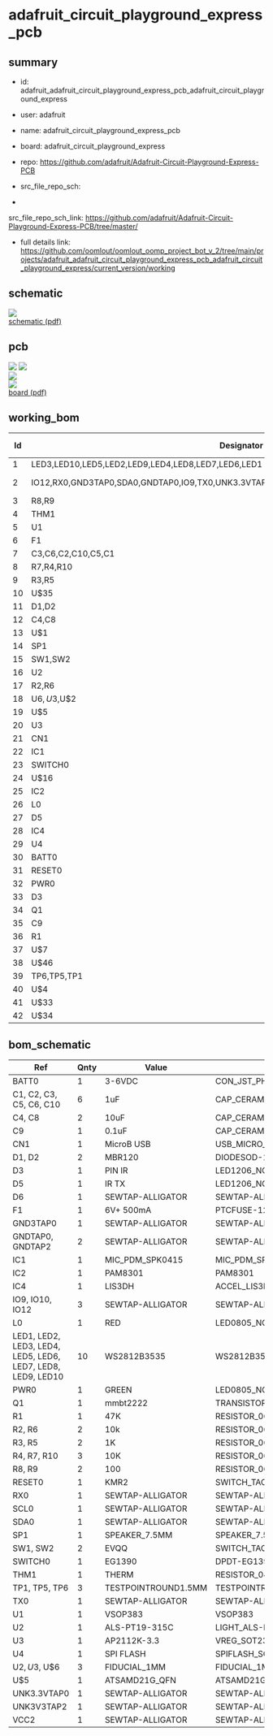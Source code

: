 # adafruit_circuit_playground_express_pcb
 
## summary 
* id: adafruit_adafruit_circuit_playground_express_pcb_adafruit_circuit_playground_express
* user: adafruit
* name: adafruit_circuit_playground_express_pcb
* board: adafruit_circuit_playground_express
* repo: https://github.com/adafruit/Adafruit-Circuit-Playground-Express-PCB



* src_file_repo_sch: 
*
 src_file_repo_sch_link: https://github.com/adafruit/Adafruit-Circuit-Playground-Express-PCB/tree/master/
* full details link: https://github.com/oomlout/oomlout_oomp_project_bot_v_2/tree/main/projects/adafruit_adafruit_circuit_playground_express_pcb_adafruit_circuit_playground_express/current_version/working  

## schematic  
![](working_schematic_600.png)  
[schematic (pdf)](working_schematic.pdf)  

## pcb  
![](working_3d_600.png) 
![](working_3d_front_600.png)  
![](working_3d_back_600.png)  
![](working_600.png)  
[board (pdf)](working.pdf)  

## working_bom
| Id | Designator | Footprint | Quantity | Designation | Supplier and ref |  | None | 
| --- | --- | --- | --- | --- | --- | --- | --- | 
| 1 | LED3,LED10,LED5,LED2,LED9,LED4,LED8,LED7,LED6,LED1 | LED3535 | 10 | WS2812B3535 |  |  | [''] | 
| 2 | IO12,RX0,GND3TAP0,SDA0,GNDTAP0,IO9,TX0,UNK3.3VTAP0,UNK3V3TAP2,IO10,GNDTAP2,D6,SCL0,VCC2 | SEWALLI | 14 | SEWTAP-ALLIGATOR |  |  | [''] | 
| 3 | R8,R9 | 0603-NO | 2 | 100 |  |  | [''] | 
| 4 | THM1 | _0402 | 1 | THERM |  |  | [''] | 
| 5 | U1 | VSOP383 | 1 | VSOP383 |  |  | [''] | 
| 6 | F1 | R1206 | 1 | 6V+ 500mA |  |  | [''] | 
| 7 | C3,C6,C2,C10,C5,C1 | 0603-NO | 6 | 1uF |  |  | [''] | 
| 8 | R7,R4,R10 | 0603-NO | 3 | 10K |  |  | [''] | 
| 9 | R3,R5 | 0603-NO | 2 | 1K |  |  | [''] | 
| 10 | U$35 | SYMBOL_PLUS | 1 |  |  |  | [''] | 
| 11 | D1,D2 | SOD-123 | 2 | MBR120 |  |  | [''] | 
| 12 | C4,C8 | 0805-NO | 2 | 10uF |  |  | [''] | 
| 13 | U$1 | SYMBOL_MINUS | 1 |  |  |  | [''] | 
| 14 | SP1 | BUZZER_SMT_7.5MM | 1 | 7.5mm SPK |  |  | [''] | 
| 15 | SW1,SW2 | EVQ-Q2_SMALLER | 2 | EVQQ |  |  | [''] | 
| 16 | U2 | ALS-PT19-315C | 1 | ALS-PT19-315C |  |  | [''] | 
| 17 | R2,R6 | 0603-NO | 2 | 10k |  |  | [''] | 
| 18 | U$6,U$3,U$2 | FIDUCIAL_1MM | 3 | FIDUCIAL_1MM |  |  | [''] | 
| 19 | U$5 | TQFN48_7MM | 1 | ATSAMD21G18MU |  |  | [''] | 
| 20 | U3 | SOT23-5 | 1 | AP2112K-3.3 |  |  | [''] | 
| 21 | CN1 | 4UCONN_20329_V2 | 1 | MicroB USB |  |  | [''] | 
| 22 | IC1 | SPK0415HM4H | 1 | MIC_PDM |  |  | [''] | 
| 23 | SWITCH0 | EG1390 | 1 | EG1390 |  |  | [''] | 
| 24 | U$16 | CPLAY_EXPRESS_FRONT_REVG | 1 |  |  |  | [''] | 
| 25 | IC2 | SOT23-6 | 1 | PAM8301 |  |  | [''] | 
| 26 | L0 | CHIPLED_0805_NOOUTLINE | 1 | RED |  |  | [''] | 
| 27 | D5 | CHIPLED_1206_NOOUTLINE | 1 | IR TX |  |  | [''] | 
| 28 | IC4 | LGA16_3X3MM | 1 | LIS3DH |  |  | [''] | 
| 29 | U4 | SOIC8_150MIL | 1 | SPI FLASH |  |  | [''] | 
| 30 | BATT0 | JSTPH2 | 1 | 3-6VDC |  |  | [''] | 
| 31 | RESET0 | BTN_KMR2_4.6X2.8 | 1 | KMR2 |  |  | [''] | 
| 32 | PWR0 | CHIPLED_0805_NOOUTLINE | 1 | GREEN |  |  | [''] | 
| 33 | D3 | CHIPLED_1206_NOOUTLINE | 1 | PIN IR |  |  | [''] | 
| 34 | Q1 | SOT23-R | 1 | mmbt2222 |  |  | [''] | 
| 35 | C9 | 0603-NO | 1 | 0.1uF |  |  | [''] | 
| 36 | R1 | 0603-NO | 1 | 47K |  |  | [''] | 
| 37 | U$7 | PCBFEAT-REV-040 | 1 |  |  |  | [''] | 
| 38 | U$46 | CPLAY_EXPRESS_BACK_REVD | 1 |  |  |  | [''] | 
| 39 | TP6,TP5,TP1 | TESTPOINT_ROUND_1.5MM | 3 |  |  |  | [''] | 
| 40 | U$4 | FLORAMED | 1 |  |  |  | [''] | 
| 41 | U$33 | SYMBOL_FCC_5MM | 1 |  |  |  | [''] | 
| 42 | U$34 | SYMBOL_CE_5MM | 1 |  |  |  | [''] | 


## bom_schematic
| Ref | Qnty | Value | Cmp name | Footprint | Description | Vendor | DNP | 
| --- | --- | --- | --- | --- | --- | --- | --- | 
| BATT0 | 1 | 3-6VDC | CON_JST_PH_2PIN | working:JSTPH2 |  |  |  | 
| C1, C2, C3, C5, C6, C10 | 6 | 1uF | CAP_CERAMIC0603_NO | working:0603-NO |  |  |  | 
| C4, C8 | 2 | 10uF | CAP_CERAMIC0805-NOOUTLINE | working:0805-NO |  |  |  | 
| C9 | 1 | 0.1uF | CAP_CERAMIC0603_NO | working:0603-NO |  |  |  | 
| CN1 | 1 | MicroB USB | USB_MICRO_20329_V2 | working:4UCONN_20329_V2 |  |  |  | 
| D1, D2 | 2 | MBR120 | DIODESOD-123 | working:SOD-123 |  |  |  | 
| D3 | 1 | PIN IR | LED1206_NOOUTLINE | working:CHIPLED_1206_NOOUTLINE |  |  |  | 
| D5 | 1 | IR TX | LED1206_NOOUTLINE | working:CHIPLED_1206_NOOUTLINE |  |  |  | 
| D6 | 1 | SEWTAP-ALLIGATOR | SEWTAP-ALLIGATOR | working:SEWALLI |  |  |  | 
| F1 | 1 | 6V+ 500mA | PTCFUSE-1206 | working:R1206 |  |  |  | 
| GND3TAP0 | 1 | SEWTAP-ALLIGATOR | SEWTAP-ALLIGATOR | working:SEWALLI |  |  |  | 
| GNDTAP0, GNDTAP2 | 2 | SEWTAP-ALLIGATOR | SEWTAP-ALLIGATOR | working:SEWALLI |  |  |  | 
| IC1 | 1 | MIC_PDM_SPK0415 | MIC_PDM_SPK0415 | working:SPK0415HM4H |  |  |  | 
| IC2 | 1 | PAM8301 | PAM8301 | working:SOT23-6 |  |  |  | 
| IC4 | 1 | LIS3DH | ACCEL_LIS3DHTR | working:LGA16_3X3MM |  |  |  | 
| IO9, IO10, IO12 | 3 | SEWTAP-ALLIGATOR | SEWTAP-ALLIGATOR | working:SEWALLI |  |  |  | 
| L0 | 1 | RED | LED0805_NOOUTLINE | working:CHIPLED_0805_NOOUTLINE |  |  |  | 
| LED1, LED2, LED3, LED4, LED5, LED6, LED7, LED8, LED9, LED10 | 10 | WS2812B3535 | WS2812B3535 | working:LED3535 |  |  |  | 
| PWR0 | 1 | GREEN | LED0805_NOOUTLINE | working:CHIPLED_0805_NOOUTLINE |  |  |  | 
| Q1 | 1 | mmbt2222 | TRANSISTOR_NPN | working:SOT23-R |  |  |  | 
| R1 | 1 | 47K | RESISTOR_0603_NOOUT | working:0603-NO |  |  |  | 
| R2, R6 | 2 | 10k | RESISTOR_0603_NOOUT | working:0603-NO |  |  |  | 
| R3, R5 | 2 | 1K | RESISTOR_0603_NOOUT | working:0603-NO |  |  |  | 
| R4, R7, R10 | 3 | 10K | RESISTOR_0603_NOOUT | working:0603-NO |  |  |  | 
| R8, R9 | 2 | 100 | RESISTOR_0603_NOOUT | working:0603-NO |  |  |  | 
| RESET0 | 1 | KMR2 | SWITCH_TACT_SMT4.6X2.8 | working:BTN_KMR2_4.6X2.8 |  |  |  | 
| RX0 | 1 | SEWTAP-ALLIGATOR | SEWTAP-ALLIGATOR | working:SEWALLI |  |  |  | 
| SCL0 | 1 | SEWTAP-ALLIGATOR | SEWTAP-ALLIGATOR | working:SEWALLI |  |  |  | 
| SDA0 | 1 | SEWTAP-ALLIGATOR | SEWTAP-ALLIGATOR | working:SEWALLI |  |  |  | 
| SP1 | 1 | SPEAKER_7.5MM | SPEAKER_7.5MM | working:BUZZER_SMT_7.5MM |  |  |  | 
| SW1, SW2 | 2 | EVQQ | SWITCH_TACT_SMT_EVQQ2_SMALL | working:EVQ-Q2_SMALLER |  |  |  | 
| SWITCH0 | 1 | EG1390 | DPDT-EG1390 | working:EG1390 |  |  |  | 
| THM1 | 1 | THERM | RESISTOR_0402 | working:_0402 |  |  |  | 
| TP1, TP5, TP6 | 3 | TESTPOINTROUND1.5MM | TESTPOINTROUND1.5MM | working:TESTPOINT_ROUND_1.5MM |  |  |  | 
| TX0 | 1 | SEWTAP-ALLIGATOR | SEWTAP-ALLIGATOR | working:SEWALLI |  |  |  | 
| U1 | 1 | VSOP383 | VSOP383 | working:VSOP383 |  |  |  | 
| U2 | 1 | ALS-PT19-315C | LIGHT_ALS-PT19-315C | working:ALS-PT19-315C |  |  |  | 
| U3 | 1 | AP2112K-3.3 | VREG_SOT23-5 | working:SOT23-5 |  |  |  | 
| U4 | 1 | SPI FLASH | SPIFLASH_SOIC8 | working:SOIC8_150MIL |  |  |  | 
| U$2, U$3, U$6 | 3 | FIDUCIAL_1MM | FIDUCIAL_1MM | working:FIDUCIAL_1MM |  |  |  | 
| U$5 | 1 | ATSAMD21G_QFN | ATSAMD21G_QFN | working:TQFN48_7MM |  |  |  | 
| UNK3.3VTAP0 | 1 | SEWTAP-ALLIGATOR | SEWTAP-ALLIGATOR | working:SEWALLI |  |  |  | 
| UNK3V3TAP2 | 1 | SEWTAP-ALLIGATOR | SEWTAP-ALLIGATOR | working:SEWALLI |  |  |  | 
| VCC2 | 1 | SEWTAP-ALLIGATOR | SEWTAP-ALLIGATOR | working:SEWALLI |  |  |  | 



